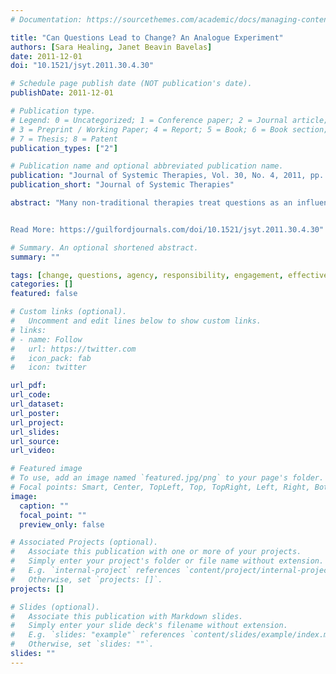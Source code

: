 ```yaml
---
# Documentation: https://sourcethemes.com/academic/docs/managing-content/

title: "Can Questions Lead to Change? An Analogue Experiment"
authors: [Sara Healing, Janet Beavin Bavelas]
date: 2011-12-01
doi: "10.1521/jsyt.2011.30.4.30"

# Schedule page publish date (NOT publication's date).
publishDate: 2011-12-01

# Publication type.
# Legend: 0 = Uncategorized; 1 = Conference paper; 2 = Journal article;
# 3 = Preprint / Working Paper; 4 = Report; 5 = Book; 6 = Book section;
# 7 = Thesis; 8 = Patent
publication_types: ["2"]

# Publication name and optional abbreviated publication name.
publication: "Journal of Systemic Therapies, Vol. 30, No. 4, 2011, pp. 30–47"
publication_short: "Journal of Systemic Therapies"

abstract: "Many non-traditional therapies treat questions as an influential therapeutic technique, but there is little research on this assumption. The goal of the present study was to test the effects of questions in an analogue experiment, that is, a lab experiment that used forms of questions drawn from psychotherapy. The experimenter used contrasting sets of questions to interview undergraduate volunteers about a difficult task they had just done. The broad research question was whether these interviews on the same topic but with a different focus could affect the interviewee, producing different viewpoints and even different behaviors. As predicted, the interviewees' spontaneous explanations of their task performance was congruent with the focus of questioning in their interview—both immediately afterward and one week later. Also as predicted, one kind of questioning improved task performance one week later. Clinical examples throughout illustrate the implications of this research for practice, training, and supervision.


Read More: https://guilfordjournals.com/doi/10.1521/jsyt.2011.30.4.30"

# Summary. An optional shortened abstract.
summary: ""

tags: [change, questions, agency, responsibility, engagement, effectiveness]
categories: []
featured: false

# Custom links (optional).
#   Uncomment and edit lines below to show custom links.
# links:
# - name: Follow
#   url: https://twitter.com
#   icon_pack: fab
#   icon: twitter

url_pdf:
url_code:
url_dataset:
url_poster:
url_project:
url_slides:
url_source:
url_video:

# Featured image
# To use, add an image named `featured.jpg/png` to your page's folder. 
# Focal points: Smart, Center, TopLeft, Top, TopRight, Left, Right, BottomLeft, Bottom, BottomRight.
image:
  caption: ""
  focal_point: ""
  preview_only: false

# Associated Projects (optional).
#   Associate this publication with one or more of your projects.
#   Simply enter your project's folder or file name without extension.
#   E.g. `internal-project` references `content/project/internal-project/index.md`.
#   Otherwise, set `projects: []`.
projects: []

# Slides (optional).
#   Associate this publication with Markdown slides.
#   Simply enter your slide deck's filename without extension.
#   E.g. `slides: "example"` references `content/slides/example/index.md`.
#   Otherwise, set `slides: ""`.
slides: ""
---
```

